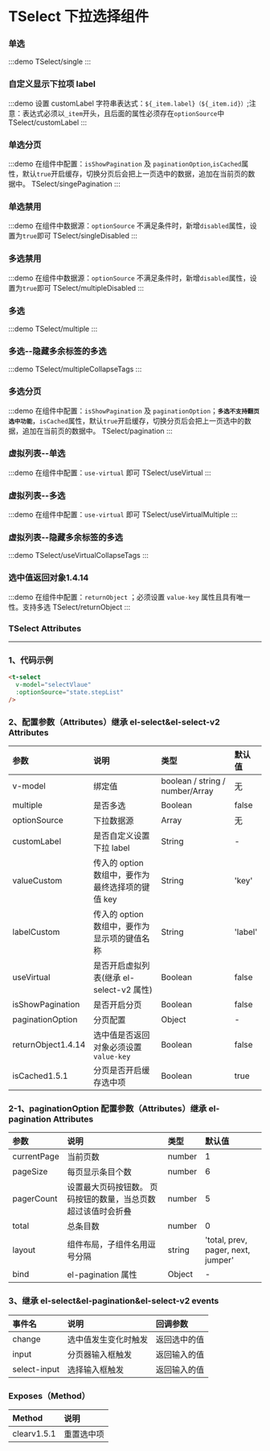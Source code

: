 # TSelect 下拉选择组件

### 单选

:::demo
TSelect/single
:::

### 自定义显示下拉项 label

:::demo 设置 customLabel 字符串表达式：`${_item.label}（${_item.id}）`;注意：表达式必须以`_item`开头，且后面的属性必须存在`optionSource`中
TSelect/customLabel
:::

### 单选分页

:::demo 在组件中配置：`isShowPagination` 及 `paginationOption`,`isCached`属性，默认`true`开启缓存，切换分页后会把上一页选中的数据，追加在当前页的数据中。
TSelect/singePagination
:::

### 单选禁用

:::demo 在组件中数据源：`optionSource` 不满足条件时，新增`disabled`属性，设置为`true`即可
TSelect/singleDisabled
:::

### 多选禁用

:::demo 在组件中数据源：`optionSource` 不满足条件时，新增`disabled`属性，设置为`true`即可
TSelect/multipleDisabled
:::

### 多选

:::demo
TSelect/multiple
:::

### 多选--隐藏多余标签的多选

:::demo
TSelect/multipleCollapseTags
:::

### 多选分页

:::demo 在组件中配置：`isShowPagination` 及 `paginationOption`；**`多选不支持翻页选中功能`**，`isCached`属性，默认`true`开启缓存，切换分页后会把上一页选中的数据，追加在当前页的数据中。
TSelect/pagination
:::

### 虚拟列表--单选

:::demo 在组件中配置：`use-virtual` 即可
TSelect/useVirtual
:::

### 虚拟列表--多选

:::demo 在组件中配置：`use-virtual` 即可
TSelect/useVirtualMultiple
:::

### 虚拟列表--隐藏多余标签的多选

:::demo
TSelect/useVirtualCollapseTags
:::

### 选中值返回对象<el-tag>1.4.14</el-tag>
:::demo 在组件中配置：`returnObject` ；必须设置 `value-key` 属性且具有唯一性。支持多选
TSelect/returnObject
:::

### TSelect Attributes

---

### 1、代码示例

```html
<t-select
  v-model="selectVlaue"
  :optionSource="state.stepList"
/>
```

### 2、配置参数（Attributes）继承 el-select&el-select-v2 Attributes

| 参数                                | 说明                                             | 类型                            | 默认值  |
| :---------------------------------- | :----------------------------------------------- | :------------------------------ | :------ |
| v-model                             | 绑定值                                           | boolean / string / number/Array | 无      |
| multiple                            | 是否多选                                         | Boolean                         | false   |
| optionSource                        | 下拉数据源                                       | Array                           | 无      |
| customLabel                         | 是否自定义设置下拉 label                         | String                          | -       |
| valueCustom                         | 传入的 option 数组中，要作为最终选择项的键值 key | String                          | 'key'   |
| labelCustom                         | 传入的 option 数组中，要作为显示项的键值名称     | String                          | 'label' |
| useVirtual                          | 是否开启虚拟列表(继承 el-select-v2 属性)         | Boolean                         | false   |
| isShowPagination                    | 是否开启分页                                     | Boolean                         | false   |
| paginationOption                    | 分页配置                                         | Object                          | -       |
| returnObject<el-tag>1.4.14</el-tag> | 选中值是否返回对象必须设置`value-key`            | Boolean                         | false   |
| isCached<el-tag>1.5.1</el-tag>      | 分页是否开启缓存选中项                           | Boolean                         | true    |

### 2-1、paginationOption 配置参数（Attributes）继承 el-pagination Attributes

| 参数        | 说明                                                          | 类型   | 默认值                             |
| :---------- | :------------------------------------------------------------ | :----- | :--------------------------------- |
| currentPage | 当前页数                                                      | number | 1                                  |
| pageSize    | 每页显示条目个数                                              | number | 6                                  |
| pagerCount  | 设置最大页码按钮数。 页码按钮的数量，当总页数超过该值时会折叠 | number | 5                                  |
| total       | 总条目数                                                      | number | 0                                  |
| layout      | 组件布局，子组件名用逗号分隔                                  | string | 'total, prev, pager, next, jumper' |
| bind        | el-pagination 属性                                            | Object | -                                  |

### 3、继承 el-select&el-pagination&el-select-v2 events

| 事件名       | 说明                 | 回调参数     |
| :----------- | :------------------- | :----------- |
| change       | 选中值发生变化时触发 | 返回选中的值 |
| input        | 分页器输入框触发     | 返回输入的值 |
| select-input | 选择输入框触发       | 返回输入的值 |

### Exposes（Method）

| Method | 说明       |
| :----- | :--------- |
| clear<el-tag>v1.5.1</el-tag>  | 重置选中项 |
